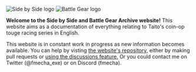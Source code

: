 ![Side by Side logo](https://web.archive.org/web/19970516105508im_/http://www.taito.co.jp/gm/LOGO.gif)
![Battle Gear logo](https://web.archive.org/web/20060620004333im_/http://battlegear.net/archives/bg1/images/logored.gif)

**Welcome to the Side by Side and Battle Gear Archive website!** This website aims as a documentation of everything relating to Taito's coin-op touge racing series in English.

This website is in constant work in progress as new information becomes available. You can help by visting [the website's repository,](https://github.com/FMecha/battlegear) either by making pull requests or [using the discussions feature.](https://github.com/FMecha/battlegear/discussions) Or you could contact me on Twitter (@fmecha_exe) or on Discord (fmecha).
